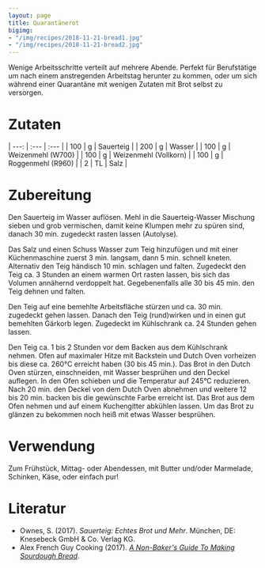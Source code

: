 ```yaml
---
layout: page
title: Quarantänerot
bigimg:
- "/img/recipes/2018-11-21-bread1.jpg"
- "/img/recipes/2018-11-21-bread2.jpg"
---
```


Wenige Arbeitsschritte verteilt auf mehrere Abende.
Perfekt für Berufstätige um nach einem anstregenden Arbeitstag herunter zu kommen, oder um sich während einer Quarantäne mit wenigen Zutaten mit Brot selbst zu versorgen.

# Zutaten

| ---: | :--- | :--- |
|  100 | g    | Sauerteig |
|  200 | g    | Wasser |
|  100 | g    | Weizenmehl (W700) |
|  100 | g    | Weizenmehl (Vollkorn) |
|  100 | g    | Roggenmehl (R960) |
|    2 | TL   | Salz |

# Zubereitung

Den Sauerteig im Wasser auflösen.
Mehl in die Sauerteig-Wasser Mischung sieben und grob vermischen, damit keine Klumpen mehr zu spüren sind, danach 30 min. zugedeckt rasten lassen (Autolyse).

Das Salz und einen Schuss Wasser zum Teig hinzufügen und mit einer Küchenmaschine zuerst 3 min. langsam, dann 5 min. schnell kneten.
Alternativ den Teig händisch 10 min. schlagen und falten.
Zugedeckt den Teig ca. 3 Stunden an einem warmen Ort rasten lassen, bis sich das Volumen annähernd verdoppelt hat.
Gegebenenfalls alle 30 bis 45 min. den Teig dehnen und falten.

Den Teig auf eine bemehlte Arbeitsfläche stürzen und ca. 30 min. zugedeckt gehen lassen.
Danach den Teig (rund)wirken und in einen gut bemehlten Gärkorb legen.
Zugedeckt im Kühlschrank ca. 24 Stunden gehen lassen.

Den Teig ca. 1 bis 2 Stunden vor dem Backen aus dem Kühlschrank nehmen.
Ofen auf maximaler Hitze mit Backstein und Dutch Oven vorheizen bis diese ca. 260°C erreicht haben (30 bis 45 min.).
Das Brot in den Dutch Oven stürzen, einschneiden, mit Wasser besprühen und den Deckel auflegen.
In den Ofen schieben und die Temperatur auf 245°C reduzieren.
Nach 20 min. den Deckel von dem Dutch Oven abnehmen und weitere 12 bis 20 min. backen bis die gewünschte Farbe erreicht ist.
Das Brot aus dem Ofen nehmen und auf einem Kuchengitter abkühlen lassen.
Um das Brot zu glänzen zu bekommen noch heiß mit etwas Wasser besprühen.

# Verwendung

Zum Frühstück, Mittag- oder Abendessen, mit Butter und/oder Marmelade, Schinken, Käse, oder einfach pur!

# Literatur

- Ownes, S. (2017). *Sauerteig: Echtes Brot und Mehr*. München, DE: Knesebeck GmbH & Co. Verlag KG.
- Alex French Guy Cooking (2017). *[A Non-Baker's Guide To Making Sourdough Bread](https://www.youtube.com/watch?v=APEavQg8rMw)*.
